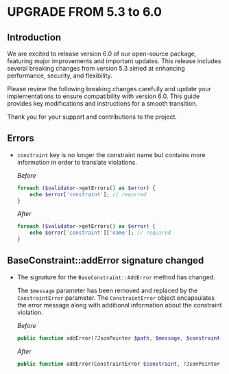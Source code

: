UPGRADE FROM 5.3 to 6.0
=======================

## Introduction

We are excited to release version 6.0 of our open-source package, featuring major improvements and important updates. This release includes several breaking changes from version 5.3 aimed at enhancing performance, security, and flexibility.

Please review the following breaking changes carefully and update your implementations to ensure compatibility with version 6.0. This guide provides key modifications and instructions for a smooth transition.

Thank you for your support and contributions to the project.

## Errors
* `constraint` key is no longer the constraint name but contains more information in order to translate violations.

    *Before*
    ```php
    foreach ($validator->getErrors() as $error) {
        echo $error['constraint']; // required
    }
    ```

    *After*
    ```php
    foreach ($validator->getErrors() as $error) {
        echo $error['constraint']['name']; // required
    }
    ```

## BaseConstraint::addError signature changed

* The signature for the `BaseConstraint::AddError` method has changed.

  The `$message` parameter has been removed and replaced by the `ConstraintError` parameter. 
  The `ConstraintError` object encapsulates the error message along with additional information about the constraint violation.

    *Before*
    ```php
    public function addError(?JsonPointer $path, $message, $constraint = '', ?array $more = null)
    ```

    *After*
    ```php
    public function addError(ConstraintError $constraint, ?JsonPointer $path = null, array $more = []): void
    ```

